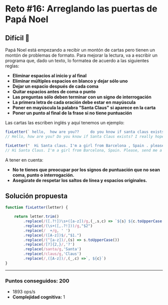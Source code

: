 # Reto #16: Arreglando las puertas de Papá Noel

## Difícil 🔴

Papá Noel está empezando a recibir un montón de cartas pero tienen un montón de problemas de formato. Para mejorar la lectura, va a escribir un programa que, dado un texto, lo formatea de acuerdo a las siguientes reglas:

* **Eliminar espacios al inicio y al final**
* **Eliminar múltiples espacios en blanco y dejar sólo uno**
* **Dejar un espacio después de cada coma**
* **Quitar espacios antes de coma o punto**
* **Las preguntas sólo deben terminar con un signo de interrogación**
* **La primera letra de cada oración debe estar en mayúscula**
* **Poner en mayúscula la palabra "Santa Claus" si aparece en la carta**
* **Poner un punto al final de la frase si no tiene puntuación**

Las cartas las escriben inglés y aquí tenemos un ejemplo:

```javascript
fixLetter(` hello,  how are you??     do you know if santa claus exists?  i really hope he does!  bye  `)
// Hello, how are you? Do you know if Santa Claus exists? I really hope he does! Bye.

fixLetter("  Hi Santa claus. I'm a girl from Barcelona , Spain . please, send me a bike.  Is it possible?")
// Hi Santa Claus. I'm a girl from Barcelona, Spain. Please, send me a bike. Is it possible?
```

A tener en cuenta:

* **No te tienes que preocupar por los signos de puntuación que no sean coma, punto o interrogación.**
* **Asegúrate de respetar los saltos de línea y espacios originales.**

## Solución propuesta

```javascript
function fixLetter(letter) {

    return letter.trim()
        .replace(/([.?!])\s+([a-z])/g,(_,s,c) => `${s} ${c.toUpperCase()}`)
        .replace(/(\s+([,.?!]))/g,"$2")
        .replace(/  +/g, ' ')
        .replace(/([A-z])$/,"$1.") 
        .replace(/(^[a-z])/,(s) => s.toUpperCase())
        .replace(/[?]{2,}/,'?') 
        .replace(/santa/g,'Santa') 
        .replace(/claus/g,'Claus')
        .replace(/,([A-z])/,(_,c) =>`, ${c}`)
}
```

---

### Puntos conseguidos: 200

* 1893 ops/s
* **Complejidad cognitiva:** 1



